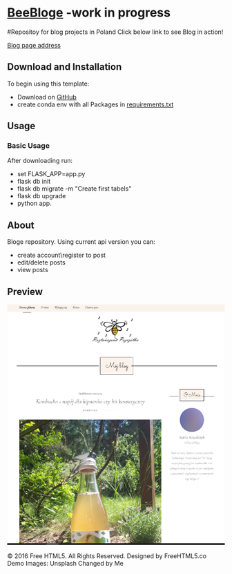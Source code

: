 # [BeeBloge](https://github.com/markoseb/BeeBloge) -work in progress

#Repositoy for blog projects in Poland
Click below link to see Blog in action!

[Blog page address](https://roztanczonapszczolka.pl/)


## Download and Installation

To begin using this template:
*	Download on [GitHub](https://github.com/markoseb/BeeBloge)
*	create conda env with all Packages in [requirements.txt](https://github.com/markoseb/Binance_API/blob/WebApi-Flask/requirements.txt)


## Usage

### Basic Usage

After downloading run:
*	set FLASK_APP=app.py
*	flask db init
*	flask db migrate -m "Create first tabels"
*	flask db upgrade
*	python app.

## About

Bloge repository. Using current api version you can:
*	create account\register to post
*	edit/delete posts
*	view posts


## Preview
 
![BeeBloge Preview](https://github.com/markoseb/BeeBloge/blob/master/sampleImg/blog.png?raw=true)

© 2016 Free HTML5. All Rights Reserved.
Designed by FreeHTML5.co Demo Images: Unsplash
Changed by Me